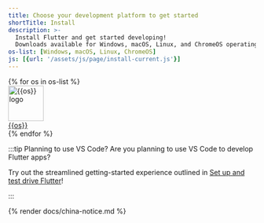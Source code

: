 ```yaml
---
title: Choose your development platform to get started
shortTitle: Install
description: >-
  Install Flutter and get started developing!
  Downloads available for Windows, macOS, Linux, and ChromeOS operating systems.
os-list: [Windows, macOS, Linux, ChromeOS]
js: [{url: '/assets/js/page/install-current.js'}]
---
```


<div class="card-grid narrow">
{% for os in os-list %}
  <a class="card outlined-card install-card" id="install-{{os | remove: ' ' | downcase}}" href="/get-started/install/{{os | remove: ' ' | downcase}}" aria-label="{{os}} setup instructions">
    <div class="card-leading">
      <img src="/assets/images/docs/brand-svg/{{os | downcase}}.svg" width="72" height="72" aria-hidden="true" alt="{{os}} logo">
    </div>
    <div class="card-header text-center">
      <span class="card-title">{{os}}</span>
    </div>
  </a>
{% endfor %}
</div>

:::tip Planning to use VS Code?
Are you planning to use VS Code to develop Flutter apps?

Try out the streamlined getting-started experience
outlined in [Set up and test drive Flutter][]!

[Set up and test drive Flutter]: /get-started/quick
:::

{% render docs/china-notice.md %}
